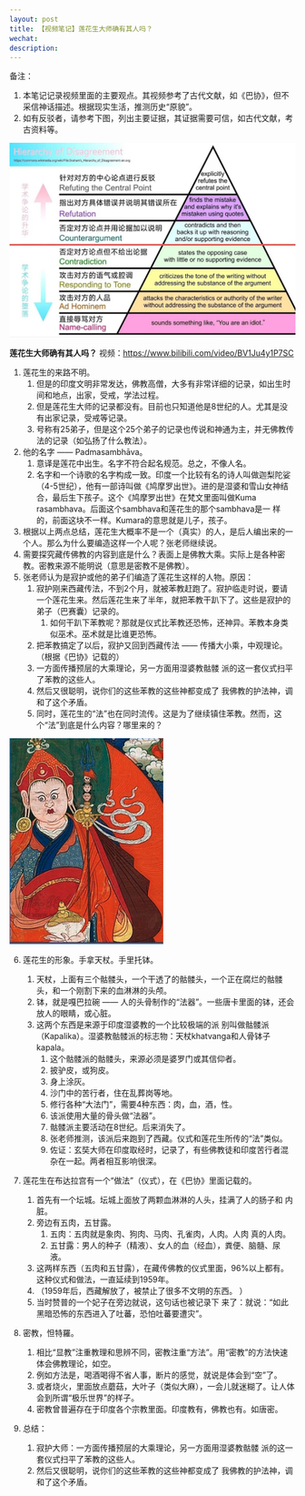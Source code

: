```yaml
---
layout: post
title: 【视频笔记】莲花生大师确有其人吗？
wechat: 
description:
---
```

备注：
1. 本笔记记录视频里面的主要观点。其视频参考了古代文献，如《巴协》，但不采信神话描述。根据现实生活，推测历史“原貌”。
2. 如有反驳者，请参考下图，列出主要证据，其证据需要可信，如古代文献，考古资料等。

![alt text](../images/image-debate.png)

**莲花生大师确有其人吗？**
视频：[https://www.bilibili.com/video/BV1Ju4y1P7SC ]()


1. 莲花生的来路不明。
	1. 但是的印度文明非常发达，佛教高僧，大多有非常详细的记录，如出生时间和地点，出家，受戒，学法过程。
	2. 但是莲花生大师的记录都没有。目前也只知道他是8世纪的人。尤其是没有出家记录，受戒等记录。
	3. 号称有25弟子，但是这个25个弟子的记录也传说和神通为主，并无佛教传法的记录（如弘扬了什么教法）。
2. 他的名字 —— Padmasambhāva。
	1. 意译是莲花中出生。名字不符合起名规范。总之，不像人名。
	2. 名字和一个诗歌的名字构成一致。印度一个比较有名的诗人叫做迦梨陀娑（4-5世纪），他有一部诗叫做《鸠摩罗出世》。进的是湿婆和雪山女神结合，最后生下孩子。这个《鸠摩罗出世》在梵文里面叫做Kuma rasambhava。后面这个sambhava和莲花生的那个sambhava是一 样的，前面这块不一样。Kumara的意思就是儿子，孩子。
3. 根据以上两点总结，莲花生大概率不是一个（真实）的人，是后人编出来的一个人。那么为什么要编造这样一个人呢？张老师继续说。
4. 需要探究藏传佛教的内容到底是什么？表面上是佛教大乘。实际上是各种密教。密教来源不能明说（意思是密教不是佛教）。
5. 张老师认为是寂护或他的弟子们编造了莲花生这样的人物。原因：
	1. 寂护刚来西藏传法，不到2个月，就被苯教赶跑了。寂护临走时说，要请一个莲花生来。然后莲花生来了半年，就把苯教干趴下了。这些是寂护的弟子（巴赛囊）记录的。
		1. 如何干趴下苯教呢？那就是仪式比苯教还恐怖，还神异。苯教本身类似巫术。巫术就是比谁更恐怖。
	2. 把苯教搞定了以后，寂护又回到西藏传法 —— 传播大小乘，中观理论。（根据《巴协》记载的）
	3. 一方面传播预层的大乘理论，另一方面用湿婆教骷髅 派的这一套仪式扫平了苯教的这些人。
	4. 然后又很聪明，说你们的这些苯教的这些神都变成了 我佛教的护法神，调和了这个矛盾。
	5. 同时，莲花生的“法”也在同时流传。这是为了继续镇住苯教。然而，这个“法”到底是什么内容？哪里来的？

![alt text](../images/image-padmasambhava.png)

6. 莲花生的形象。手拿天杖。手里托钵。
	1. 天杖，上面有三个骷髅头，一个干透了的骷髅头，一个正在腐烂的骷髅头，和一个刚割下来的血淋淋的头颅。
	2. 钵，就是嘎巴拉碗 —— 人的头骨制作的“法器”。一些唐卡里面的钵，还会放人的眼睛，或心脏。
	3. 这两个东西是来源于印度湿婆教的一个比较极端的派 别叫做骷髅派 （Kapalika）。湿婆教骷髅派的标志物：天杖khatvanga和人骨钵子kapala。
		1. 这个骷髅派的骷髅头，来源必须是婆罗门或其信仰者。
		2. 披驴皮，或狗皮。
		3. 身上涂灰。
		4. 沙门中的苦行者，住在乱葬岗等地。
		5. 修行各种“大法门”，需要4种东西：肉，血，酒，性。
		6. 该派使用大量的骨头做“法器”。
		7. 骷髅派主要活动在8世纪。后来消失了。
		8. 张老师推测，该派后来跑到了西藏。仪式和莲花生所传的“法”类似。
		9. 佐证：玄奘大师在印度取经时，记录了，有些佛教徒和印度苦行者混杂在一起。两者相互影响很深。
7. 莲花生在布达拉宫有一个“做法”（仪式），在《巴协》里面记载的。
	1. 首先有一个坛城。坛城上面放了两颗血淋淋的人头，挂满了人的肠子和 内脏。
	2. 旁边有五肉，五甘露。
		1. 五肉：五肉就是象肉、狗肉、马肉、孔雀肉，人肉。人肉 真的人肉。
		2. 五甘露：男人的种子（精液）、女人的血（经血），粪便、脑髓、尿液。
	3. 这两样东西（五肉和五甘露），在藏传佛教的仪式里面，96%以上都有。这种仪式和做法，一直延续到1959年。
	4. （1959年后，西藏解放了，被禁止了很多不文明的东西。 ）
	5. 当时赞普的一个妃子在旁边就说，这句话也被记录下 来了：就说：“如此黑暗恐怖的东西进入了吐蕃，恐怕吐蕃要遭灾”。
8. 密教，怛特羅。
	1. 相比“显教”注重教理和思辨不同，密教注重“方法”。用“密教”的方法快速体会佛教理论，如空。
	2. 例如方法是，喝酒喝得不省人事，断片的感觉，就说是体会到“空”了。
	3. 或者烧火，里面放点蘑菇，大叶子（类似大麻），一会儿就迷糊了。让人体会到所谓“极乐世界”的样子。
	4. 密教曾普遍存在于印度各个宗教里面。印度教有，佛教也有。如唐密。

9. 总结：
	1. 寂护大师：一方面传播预层的大乘理论，另一方面用湿婆教骷髅 派的这一套仪式扫平了苯教的这些人。
	2. 然后又很聪明，说你们的这些苯教的这些神都变成了 我佛教的护法神，调和了这个矛盾。


